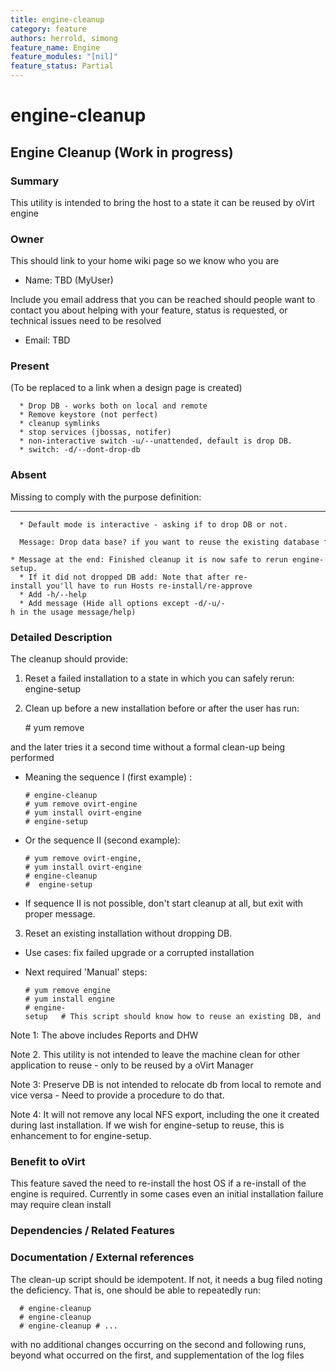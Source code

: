 ```yaml
---
title: engine-cleanup
category: feature
authors: herrold, simong
feature_name: Engine
feature_modules: "[nil]"
feature_status: Partial
---
```


# engine-cleanup

## Engine Cleanup (Work in progress)

### Summary

This utility is intended to bring the host to a state it can be reused by oVirt engine

### Owner

This should link to your home wiki page so we know who you are

*   Name: TBD (MyUser)

Include you email address that you can be reached should people want to contact you about helping with your feature, status is requested, or technical issues need to be resolved

*   Email: TBD

### Present

(To be replaced to a link when a design page is created)

      * Drop DB - works both on local and remote
      * Remove keystore (not perfect)
      * cleanup symlinks
      * stop services (jbossas, notifer)
      * non-interactive switch -u/--unattended, default is drop DB.
      * switch: -d/--dont-drop-db

### Absent

Missing to comply with the purpose definition:

------------------------------------------------------------------------

      * Default mode is interactive - asking if to drop DB or not.
        Message: Drop data base? if you want to reuse the existing database for the future installation choose no.
      * Message at the end: Finished cleanup it is now safe to rerun engine-setup.
      * If it did not dropped DB add: Note that after re-install you'll have to run Hosts re-install/re-approve
      * Add -h/--help
      * Add message (Hide all options except -d/-u/-h in the usage message/help)

### Detailed Description

The cleanup should provide:

1. Reset a failed installation to a state in which you can safely rerun: engine-setup

2. Clean up before a new installation before or after the user has run:

      # yum remove

and the later tries it a second time without a formal clean-up being performed

* Meaning the sequence I (first example) :

      # engine-cleanup
      # yum remove ovirt-engine
      # yum install ovirt-engine
      # engine-setup 

* Or the sequence II (second example):

      # yum remove ovirt-engine,
      # yum install ovirt-engine
      # engine-cleanup
      #  engine-setup

* If sequence II is not possible, don't start cleanup at all, but exit with proper message.

3. Reset an existing installation without dropping DB.

* Use cases: fix failed upgrade or a corrupted installation

* Next required 'Manual' steps:

      # yum remove engine
      # yum install engine
      # engine-setup   # This script should know how to reuse an existing DB, and to perform an upgrade if necessary

Note 1: The above includes Reports and DHW

Note 2. This utility is not intended to leave the machine clean for other application to reuse - only to be reused by a oVirt Manager

Note 3: Preserve DB is not intended to relocate db from local to remote and vice versa - Need to provide a procedure to do that.

Note 4: It will not remove any local NFS export, including the one it created during last installation. If we wish for engine-setup to reuse, this is enhancement to for engine-setup.

### Benefit to oVirt

This feature saved the need to re-install the host OS if a re-install of the engine is required. Currently in some cases even an initial installation failure may require clean install

### Dependencies / Related Features

### Documentation / External references

The clean-up script should be idempotent. If not, it needs a bug filed noting the deficiency. That is, one should be able to repeatedly run:

      # engine-cleanup
      # engine-cleanup
      # engine-cleanup # ... 

with no additional changes occurring on the second and following runs, beyond what occurred on the first, and supplementation of the log files




